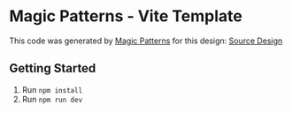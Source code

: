 # Magic Patterns - Vite Template

This code was generated by [Magic Patterns](https://magicpatterns.com) for this design: [Source Design](https://magicpatterns.com/c/jmgkklk7gx65xtfryfkno9)

## Getting Started

1. Run `npm install`
2. Run `npm run dev`
